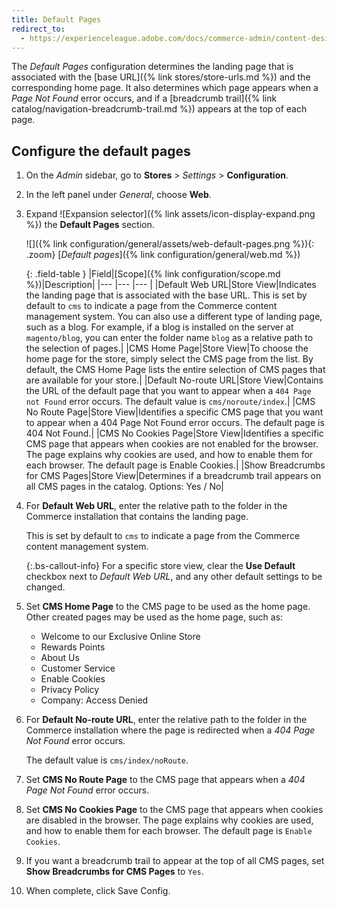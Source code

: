 ```yaml
---
title: Default Pages
redirect_to:
  - https://experienceleague.adobe.com/docs/commerce-admin/content-design/elements/pages/pages.html#configure-default-pages
---
```


The _Default Pages_ configuration determines the landing page that is associated with the [base URL]({% link stores/store-urls.md %}) and the corresponding home page. It also determines which page appears when a _Page Not Found_ error occurs, and if a [breadcrumb trail]({% link catalog/navigation-breadcrumb-trail.md %}) appears at the top of each page.

## Configure the default pages

1. On the _Admin_ sidebar, go to  **Stores** > _Settings_ > **Configuration**.

1. In the left panel under _General_, choose **Web**.

1. Expand ![Expansion selector]({% link assets/icon-display-expand.png %}) the **Default Pages** section.

   ![]({% link configuration/general/assets/web-default-pages.png %}){: .zoom}
   [_Default pages_]({% link configuration/general/web.md %})

   {: .field-table }
   |Field|[Scope]({% link configuration/scope.md %})|Description|
   |--- |--- |--- |
   |Default Web URL|Store View|Indicates the landing page that is associated with the base URL. This is set by default to `cms` to indicate a page from the Commerce content management system. You can also use a different type of landing page, such as a blog. For example, if a blog is installed on the server at `magento/blog`, you can enter the folder name `blog` as a relative path to the selection of pages.|
   |CMS Home Page|Store View|To choose the home page for the store, simply select the CMS page from the list. By default, the CMS Home Page lists the entire selection of CMS pages that are available for your store.|
   |Default No-route URL|Store View|Contains the URL of the default page that you want to appear when a `404 Page not Found` error occurs. The default value is `cms/noroute/index`.|
   |CMS No Route Page|Store View|Identifies a specific CMS page that you want to appear when a 404 Page Not Found error occurs. The default page is 404 Not Found.|
   |CMS No Cookies Page|Store View|Identifies a specific CMS page that appears when cookies are not enabled for the browser. The page explains why cookies are used, and how to enable them for each browser. The default page is Enable Cookies.|
   |Show Breadcrumbs for CMS Pages|Store View|Determines if a breadcrumb trail appears on all CMS pages in the catalog. Options: Yes / No|

1. For **Default Web URL**, enter the relative path to the folder in the Commerce installation that contains the landing page.

   This is set by default to `cms` to indicate a page from the Commerce content management system.

   {:.bs-callout-info}
   For a specific store view, clear the **Use Default** checkbox next to _Default Web URL_, and any other default settings to be changed.

1. Set **CMS Home Page** to the CMS page to be used as the home page. Other created pages may be used as the home page, such as:

   - Welcome to our Exclusive Online Store
   - Rewards Points
   - About Us
   - Customer Service
   - Enable Cookies
   - Privacy Policy
   - Company: Access Denied

1. For **Default No-route URL**, enter the relative path to the folder in the Commerce installation where the page is redirected when a _404 Page Not Found_ error occurs.

   The default value is `cms/index/noRoute`.

1. Set **CMS No Route Page** to the CMS page that appears when a _404 Page Not Found_ error occurs.

1. Set **CMS No Cookies Page** to the CMS page that appears when cookies are disabled in the browser. The page explains why cookies are used, and how to enable them for each browser. The default page is `Enable Cookies`.

1. If you want a breadcrumb trail to appear at the top of all CMS pages, set **Show Breadcrumbs for CMS Pages** to `Yes`.

1. When complete, click <span class="btn">Save Config</span>.
